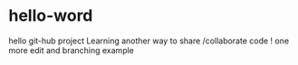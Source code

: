 # hello-word
hello git-hub project
Learning another way to share /collaborate code !
one more edit and branching example
